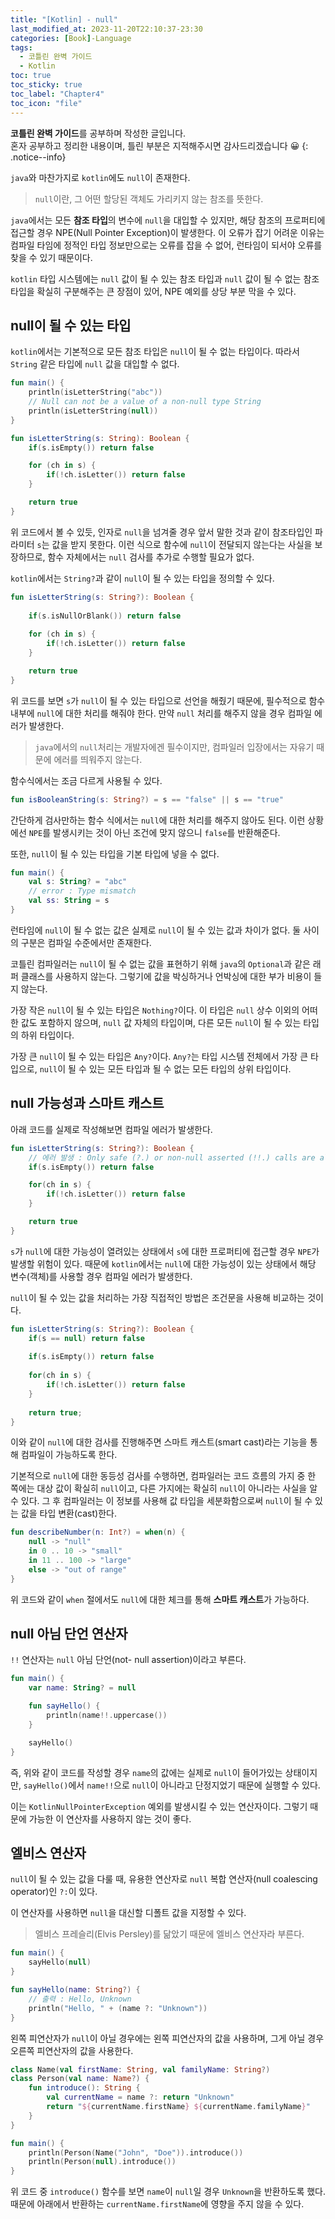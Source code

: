 ```yaml
---
title: "[Kotlin] - null"
last_modified_at: 2023-11-20T22:10:37-23:30
categories: [Book]-Language
tags:
  - 코틀린 완벽 가이드
  - Kotlin
toc: true
toc_sticky: true
toc_label: "Chapter4"
toc_icon: "file"
---
```


**코틀린 완벽 가이드**를 공부하며 작성한 글입니다.<br>
혼자 공부하고 정리한 내용이며, 틀린 부분은 지적해주시면 감사드리겠습니다 😀
{: .notice--info}

`java`와 마찬가지로 `kotlin`에도 `null`이 존재한다.

> `null`이란, 그 어떤 할당된 객체도 가리키지 않는 참조를 뜻한다.

`java`에서는 모든 **참조 타입**의 변수에 `null`을 대입할 수 있지만, 해당 참조의 프로퍼티에 접근할 경우 NPE(Null Pointer Exception)이 발생한다.
이 오류가 잡기 어려운 이유는 컴파일 타임에 정적인 타입 정보만으로는 오류를 잡을 수 없어, 런타임이 되서야 오류를 찾을 수 있기 때문이다.

`kotlin` 타입 시스템에는 `null` 값이 될 수 있는 참조 타입과 `null` 값이 될 수 없는 참조 타입을 확실히 구분해주는 큰 장점이 있어, NPE 예외를 상당 부분 막을 수 있다.

## null이 될 수 있는 타입

`kotlin`에서는 기본적으로 모든 참조 타입은 `null`이 될 수 없는 타입이다.
따라서 `String` 같은 타입에 `null` 값을 대입할 수 없다.

```kotlin
fun main() {
    println(isLetterString("abc"))
    // Null can not be a value of a non-null type String
    println(isLetterString(null))
}

fun isLetterString(s: String): Boolean {
    if(s.isEmpty()) return false

    for (ch in s) {
        if(!ch.isLetter()) return false
    }

    return true
}
```

위 코드에서 볼 수 있듯, 인자로 `null`을 넘겨줄 경우 앞서 말한 것과 같이 참조타입인 파라미터 `s`는 값을 받지 못한다.
이런 식으로 함수에 `null`이 전달되지 않는다는 사실을 보장하므로, 함수 자체에서는 `null` 검사를 추가로 수행할 필요가 없다.

`kotlin`에서는 `String?`과 같이 `null`이 될 수 있는 타입을 정의할 수 있다.

```kotlin
fun isLetterString(s: String?): Boolean {
    
    if(s.isNullOrBlank()) return false
    
    for (ch in s) {
        if(!ch.isLetter()) return false
    }

    return true
}
```

위 코드를 보면 `s`가 `null`이 될 수 있는 타입으로 선언을 해줬기 때문에, 필수적으로 함수 내부에 `null`에 대한 처리를 해줘야 한다.
만약 `null` 처리를 해주지 않을 경우 컴파일 에러가 발생한다.

> `java`에서의 `null`처리는 개발자에겐 필수이지만, 컴파일러 입장에서는 자유기 때문에 에러를 띄워주지 않는다.

함수식에서는 조금 다르게 사용될 수 있다.

```kotlin
fun isBooleanString(s: String?) = s == "false" || s == "true"
```

간단하게 검사만하는 함수 식에서는 `null`에 대한 처리를 해주지 않아도 된다.
이런 상황에선 `NPE`를 발생시키는 것이 아닌 조건에 맞지 않으니 `false`를 반환해준다.

또한, `null`이 될 수 있는 타입을 기본 타입에 넣을 수 없다.

```kotlin
fun main() {
    val s: String? = "abc"
    // error : Type mismatch
    val ss: String = s
}
```

런타임에 `null`이 될 수 없는 값은 실제로 `null`이 될 수 있는 값과 차이가 없다. 둘 사이의 구분은 컴파일 수준에서만 존재한다.

코틀린 컴파일러는 `null`이 될 수 없는 값을 표현하기 위해 `java`의 `Optional`과 같은 래퍼 클래스를 사용하지 않는다.
그렇기에 값을 박싱하거나 언박싱에 대한 부가 비용이 들지 않는다.

가장 작은 `null`이 될 수 있는 타입은 `Nothing?`이다.
이 타입은 `null` 상수 이외의 어떠한 값도 포함하지 않으며, `null` 값 자체의 타입이며, 다른 모든 `null`이 될 수 있는 타입의 하위 타입이다.

가장 큰 `null`이 될 수 있는 타입은 `Any?`이다.
`Any?`는 타입 시스템 전체에서 가장 큰 타입으로, `null`이 될 수 있는 모든 타입과 될 수 없는 모든 타입의 상위 타입이다.

## null 가능성과 스마트 캐스트

아래 코드를 실제로 작성해보면 컴파일 에러가 발생한다.

```kotlin
fun isLetterString(s: String?): Boolean {
    // 에러 발생 : Only safe (?.) or non-null asserted (!!.) calls are allowed on a nullable receiver of type String?
    if(s.isEmpty()) return false

    for(ch in s) {
        if(!ch.isLetter()) return false
    }

    return true
}
```

`s`가 `null`에 대한 가능성이 열려있는 상태에서 `s`에 대한 프로퍼티에 접근할 경우 `NPE`가 발생할 위험이 있다.
때문에 `kotlin`에서는 `null`에 대한 가능성이 있는 상태에서 해당 변수(객체)를 사용할 경우 컴파일 에러가 발생한다.

`null`이 될 수 있는 값을 처리하는 가장 직접적인 방법은 조건문을 사용해 비교하는 것이다.

```kotlin
fun isLetterString(s: String?): Boolean {
    if(s == null) return false
    
    if(s.isEmpty()) return false
    
    for(ch in s) {
        if(!ch.isLetter()) return false
    }
    
    return true;
}
```

이와 같이 `null`에 대한 검사를 진행해주면 스마트 캐스트(smart cast)라는 기능을 통해 컴파일이 가능하도록 한다.

기본적으로 `null`에 대한 동등성 검사를 수행하면, 컴파일러는 코드 흐름의 가지 중 한 쪽에는 대상 값이 확실히 `null`이고, 다른 가지에는 확실히 `null`이 아니라는 사실을 알 수 있다.
그 후 컴파일러는 이 정보를 사용해 값 타입을 세분화함으로써 `null`이 될 수 있는 값을 타입 변환(cast)한다.

```kotlin
fun describeNumber(n: Int?) = when(n) {
    null -> "null"
    in 0 .. 10 -> "small"
    in 11 .. 100 -> "large"
    else -> "out of range"
}
```

위 코드와 같이 `when` 절에서도 `null`에 대한 체크를 통해 **스마트 캐스트**가 가능하다.

## null 아님 단언 연산자

`!!` 연산자는 `null` 아님 단언(not- null assertion)이라고 부른다.

```kotlin
fun main() {
    var name: String? = null

    fun sayHello() {
        println(name!!.uppercase())
    }

    sayHello()
}
```

즉, 위와 같이 코드를 작성할 경우 `name`의 값에는 실제로 `null`이 들어가있는 상태이지만,
`sayHello()`에서 `name!!`으로 `null`이 아니라고 단정지었기 때문에 실행할 수 있다.

이는 `KotlinNullPointerException` 예외를 발생시킬 수 있는 연산자이다.
그렇기 때문에 가능한 이 연산자를 사용하지 않는 것이 좋다.

## 엘비스 연산자

`null`이 될 수 있는 값을 다룰 때, 유용한 연산자로 `null` 복합 연산자(null coalescing operator)인 `?:`이 있다.

이 연산자를 사용하면 `null`을 대신할 디폴트 값을 지정할 수 있다.

> 엘비스 프레슬리(Elvis Persley)를 닮았기 때문에 엘비스 연산자라 부른다.

```kotlin
fun main() {
    sayHello(null)
}

fun sayHello(name: String?) {
    // 출력 : Hello, Unknown
    println("Hello, " + (name ?: "Unknown"))
}
```

왼쪽 피연산자가 `null`이 아닐 경우에는 왼쪽 피연산자의 값을 사용하며, 그게 아닐 경우 오른쪽 피연산자의 값을 사용한다.

```kotlin
class Name(val firstName: String, val familyName: String?)
class Person(val name: Name?) {
    fun introduce(): String {
        val currentName = name ?: return "Unknown"
        return "${currentName.firstName} ${currentName.familyName}"
    }
}

fun main() {
    println(Person(Name("John", "Doe")).introduce())
    println(Person(null).introduce())
}
```

위 코드 중 `introduce()` 함수를 보면 `name`이 `null`일 경우 `Unknown`을 반환하도록 했다.
때문에 아래에서 반환하는 `currentName.firstName`에 영향을 주지 않을 수 있다.
